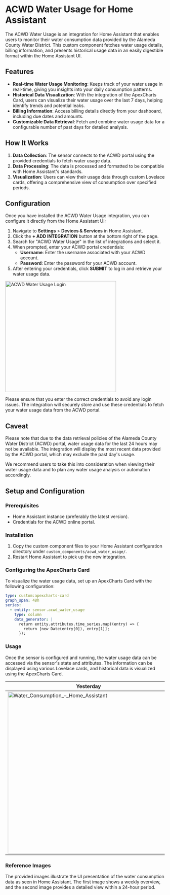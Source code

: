 # ACWD Water Usage for Home Assistant

The ACWD Water Usage is an integration for Home Assistant that enables users to monitor their water consumption data provided by the Alameda County Water District. This custom component fetches water usage details, billing information, and presents historical usage data in an easily digestible format within the Home Assistant UI.

## Features

- **Real-time Water Usage Monitoring**: Keeps track of your water usage in real-time, giving you insights into your daily consumption patterns.
- **Historical Data Visualization**: With the integration of the ApexCharts Card, users can visualize their water usage over the last 7 days, helping identify trends and potential leaks.
- **Billing Information**: Access billing details directly from your dashboard, including due dates and amounts.
- **Customizable Data Retrieval**: Fetch and combine water usage data for a configurable number of past days for detailed analysis.

## How It Works

1. **Data Collection**: The sensor connects to the ACWD portal using the provided credentials to fetch water usage data.
2. **Data Processing**: The data is processed and formatted to be compatible with Home Assistant's standards.
3. **Visualization**: Users can view their usage data through custom Lovelace cards, offering a comprehensive view of consumption over specified periods.

## Configuration

Once you have installed the ACWD Water Usage integration, you can configure it directly from the Home Assistant UI:

1. Navigate to **Settings** > **Devices & Services** in Home Assistant.
2. Click the **+ ADD INTEGRATION** button at the bottom right of the page.
3. Search for "ACWD Water Usage" in the list of integrations and select it.
4. When prompted, enter your ACWD portal credentials:
    - **Username**: Enter the username associated with your ACWD account.
    - **Password**: Enter the password for your ACWD account.
5. After entering your credentials, click **SUBMIT** to log in and retrieve your water usage data.

<img width="350" alt="ACWD Water Usage Login" src="https://github.com/parvez/acwd_water_usage/assets/126749/eb7a691b-0adb-4539-8d08-8005f39b85f2">

Please ensure that you enter the correct credentials to avoid any login issues. The integration will securely store and use these credentials to fetch your water usage data from the ACWD portal.

## Caveat

Please note that due to the data retrieval policies of the Alameda County Water District (ACWD) portal, water usage data for the last 24 hours may not be available. The integration will display the most recent data provided by the ACWD portal, which may exclude the past day's usage.

We recommend users to take this into consideration when viewing their water usage data and to plan any water usage analysis or automation accordingly.

## Setup and Configuration

### Prerequisites

- Home Assistant instance (preferably the latest version).
- Credentials for the ACWD online portal.

### Installation

1. Copy the custom component files to your Home Assistant configuration directory under `custom_components/acwd_water_usage/`.
2. Restart Home Assistant to pick up the new integration.

### Configuring the ApexCharts Card

To visualize the water usage data, set up an ApexCharts Card with the following configuration:

```yaml
type: custom:apexcharts-card
graph_span: 48h
series:
  - entity: sensor.acwd_water_usage
    type: column
    data_generator: |
      return entity.attributes.time_series.map((entry) => {
        return [new Date(entry[0]), entry[1]];
      });
```

### Usage

Once the sensor is configured and running, the water usage data can be accessed via the sensor's state and attributes. The information can be displayed using various Lovelace cards, and historical data is visualized using the ApexCharts Card.

|Yesterday|Last 7 Days|
|--|--|
|<img width="510" alt="Water_Consumption_–_Home_Assistant" src="https://github.com/parvez/acwd_water_usage/assets/126749/e2588f07-4f79-4ccf-b68d-42f42f4ad4d2">|<img width="508" alt="Water_Consumption_–_Home_Assistant-2" src="https://github.com/parvez/acwd_water_usage/assets/126749/3fc884d0-3059-46b5-8b15-c7c6080f99f7">|

### Reference Images

The provided images illustrate the UI presentation of the water consumption data as seen in Home Assistant. The first image shows a weekly overview, and the second image provides a detailed view within a 24-hour period.
